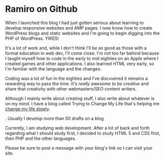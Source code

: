 # Ramiro on GithubWhen I launched this blog I had just gotten serious about learning to develop responsive websites and AMP pages.  I now know how to create WordPress blogs and static websites and I'm going to begin digging into the PHP of WordPress.  YIKES!It's a lot of work and, while I don't think I'll be as good as those with a formal education in web dev, I'll come close.  I'm not too far behind because I taught myself how to code in the early to mid eighties on an Apple where I created games and other applications.  I also learned HTML very early, so I'm familiar with the language and the changes.Coding was a lot of fun in the eighties and I've discovered it remains a rewarding way to pass the time.  It's *really awesome to be creative* and share that creativity with other webmasters/SEO content writers.  Although I mainly write about creating stuff, I also write about whatever is on my mind.  I have a blog called Trying to Change My Life that's helping me [change my life slowly](http://change-my-life.originalpressreleases.com/2016/06/still-changing-my-life-slowly-but-surely.html).   .  Usually I develop more than 50 drafts on a blogCurrently, I am studying web development.  After a lot of back and forth regarding what I should study first, I decided to study HTML 5 and CSS first, then PHP and the other languages.Please be sure to post a message with your blog's link so I can visit your site. 